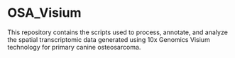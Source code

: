# OSA_Visium

This repository contains the scripts used to process, annotate, and analyze the spatial transcriptomic data generated using 10x Genomics Visium technology for primary canine osteosarcoma. 
